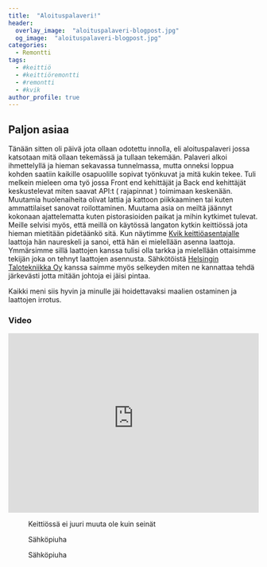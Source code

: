 ```yaml
---
title:  "Aloituspalaveri!"
header:
  overlay_image:  "aloituspalaveri-blogpost.jpg"
  og_image:  "aloituspalaveri-blogpost.jpg"
categories: 
  - Remontti
tags:
  - #keittiö
  - #keittiöremontti
  - #remontti
  - #kvik
author_profile: true
---
```


## Paljon asiaa

Tänään sitten oli päivä jota ollaan odotettu innolla, eli aloituspalaveri jossa katsotaan mitä ollaan tekemässä ja tullaan tekemään.
Palaveri alkoi ihmettelyllä ja hieman sekavassa tunnelmassa, mutta onneksi loppua kohden saatiin kaikille osapuolille sopivat työnkuvat ja mitä kukin tekee.
Tuli melkein mieleen oma työ jossa Front end kehittäjät ja Back end kehittäjät keskustelevat miten saavat API:t ( rajapinnat ) toimimaan keskenään.
Muutamia huolenaiheita olivat lattia ja kattoon piikkaaminen tai kuten ammattilaiset sanovat roilottaminen. 
Muutama asia on meiltä jäännyt kokonaan ajattelematta kuten pistorasioiden paikat ja mihin kytkimet tulevat. Meille selvisi myös, että meillä on käytössä langaton kytkin keittiössä jota hieman mietitään 
pidetäänkö sitä. Kun näytimme [Kvik keittiöasentajalle][kvik-keittio] laattoja hän naureskeli ja sanoi, että hän ei mielellään asenna laattoja. Ymmärsimme sillä laattojen kanssa tulisi olla tarkka ja 
mielellään ottaisimme tekijän joka on tehnyt laattojen asennusta. Sähkötöistä [Helsingin Talotekniikka Oy][sahkomies] kanssa saimme myös selkeyden miten ne kannattaa tehdä järkevästi jotta mitään johtoja ei jäisi pintaa.

Kaikki meni siis hyvin ja minulle jäi hoidettavaksi maalien ostaminen ja laattojen irrotus.

### Video

<iframe width="100%" height="360" src="https://www.youtube-nocookie.com/embed/VVpAzcEeXrU?controls=0&amp;showinfo=0" frameborder="0" allowfullscreen></iframe>

<figure class="align-center">
  <img src="{{ site.url }}{{ site.baseurl }}/images/aloituspalaveri-blogpost-2.jpg" alt="">
  <figcaption>Keittiössä ei juuri muuta ole kuin seinät</figcaption>
</figure> 

<figure class="align-center">
  <img src="{{ site.url }}{{ site.baseurl }}/images/aloituspalaveri-blogpost-3.jpg" alt="">
  <figcaption>Sähköpiuha</figcaption>
</figure> 

<figure class="align-center">
  <img src="{{ site.url }}{{ site.baseurl }}/images/aloituspalaveri-blogpost-5.jpg" alt="">
  <figcaption>Sähköpiuha</figcaption>
</figure> 

[kvik-keittio]: http://www.kvik.fi
[abl-laatat]: http://www.abl.fi
[sahkomies]: http://www.helsingintalotekniikka.fi/
